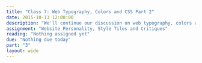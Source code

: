 ```yaml
---
title: "Class 7: Web Typography, Colors and CSS Part 2"
date: 2015-10-13 12:00:00
description: "We'll continue our discussion on web typography, colors and styles.  We'll also do a hands-on CSS exercise in class using CodePen."
assignment: "Website Personality, Style Tiles and Critiques"
reading: "Nothing assigned yet"
due: "Nothing due today"
part: "3"
layout: wide
---
```


